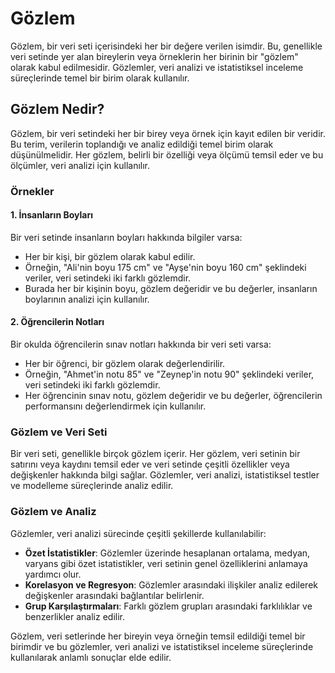 # Gözlem

Gözlem, bir veri seti içerisindeki her bir değere verilen isimdir. Bu, genellikle veri setinde yer alan bireylerin veya örneklerin her birinin bir "gözlem" olarak kabul edilmesidir. Gözlemler, veri analizi ve istatistiksel inceleme süreçlerinde temel bir birim olarak kullanılır.

## Gözlem Nedir?

Gözlem, bir veri setindeki her bir birey veya örnek için kayıt edilen bir veridir. Bu terim, verilerin toplandığı ve analiz edildiği temel birim olarak düşünülmelidir. Her gözlem, belirli bir özelliği veya ölçümü temsil eder ve bu ölçümler, veri analizi için kullanılır.

### Örnekler

#### 1. İnsanların Boyları

Bir veri setinde insanların boyları hakkında bilgiler varsa:
- Her bir kişi, bir gözlem olarak kabul edilir.
- Örneğin, "Ali'nin boyu 175 cm" ve "Ayşe'nin boyu 160 cm" şeklindeki veriler, veri setindeki iki farklı gözlemdir.
- Burada her bir kişinin boyu, gözlem değeridir ve bu değerler, insanların boylarının analizi için kullanılır.

#### 2. Öğrencilerin Notları

Bir okulda öğrencilerin sınav notları hakkında bir veri seti varsa:
- Her bir öğrenci, bir gözlem olarak değerlendirilir.
- Örneğin, "Ahmet'in notu 85" ve "Zeynep'in notu 90" şeklindeki veriler, veri setindeki iki farklı gözlemdir.
- Her öğrencinin sınav notu, gözlem değeridir ve bu değerler, öğrencilerin performansını değerlendirmek için kullanılır.

### Gözlem ve Veri Seti

Bir veri seti, genellikle birçok gözlem içerir. Her gözlem, veri setinin bir satırını veya kaydını temsil eder ve veri setinde çeşitli özellikler veya değişkenler hakkında bilgi sağlar. Gözlemler, veri analizi, istatistiksel testler ve modelleme süreçlerinde analiz edilir.

### Gözlem ve Analiz

Gözlemler, veri analizi sürecinde çeşitli şekillerde kullanılabilir:
- **Özet İstatistikler**: Gözlemler üzerinde hesaplanan ortalama, medyan, varyans gibi özet istatistikler, veri setinin genel özelliklerini anlamaya yardımcı olur.
- **Korelasyon ve Regresyon**: Gözlemler arasındaki ilişkiler analiz edilerek değişkenler arasındaki bağlantılar belirlenir.
- **Grup Karşılaştırmaları**: Farklı gözlem grupları arasındaki farklılıklar ve benzerlikler analiz edilir.

Gözlem, veri setlerinde her bireyin veya örneğin temsil edildiği temel bir birimdir ve bu gözlemler, veri analizi ve istatistiksel inceleme süreçlerinde kullanılarak anlamlı sonuçlar elde edilir.
